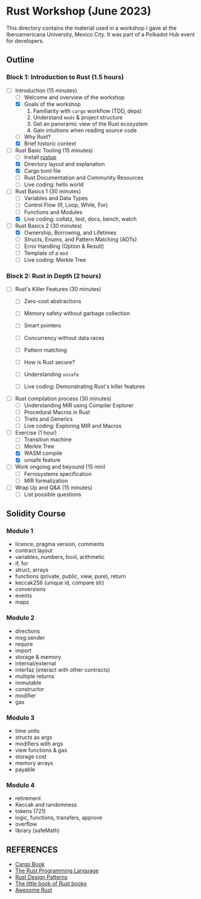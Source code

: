 # Rust Workshop (June 2023)

This directory contains the material used in a workshop I gave at the
Iberoamericana University, Mexico City. It was part of a Polkadot Hub event for
developers.

## Outline

### Block 1: Introduction to Rust (1.5 hours)

- [ ] Introduction (15 minutes)
    - [ ] Welcome and overview of the workshop
    - [x] Goals of the workshop
        1. Familiarity with `cargo` workflow (TDD, deps)
        2. Understand `mods` & project structure
        3. Get an panoramic view of the Rust ecosystem
        4. Gain intuitions when reading source code
    - [ ] Why Rust?
    - [x] Brief historic context

- [ ] Rust Basic Tooling (15 minutes)
    - [ ] Install [rustup](https://rustup.rs/)
    - [x] Directory layout and explanation
    - [x] Cargo toml file
    - [ ] Rust Documentation and Community Resources
    - [ ] Live coding: hello world

- [ ] Rust Basics 1 (30 minutes)
    - [ ] Variables and Data Types
    - [ ] Control Flow (If, Loop, While, For)
    - [ ] Functions and Modules
    - [x] Live coding: collatz, test, docs, bench, watch

- [ ] Rust Basics 2 (30 minutes)
    - [x] Ownership, Borrowing, and Lifetimes
    - [ ] Structs, Enums, and Pattern Matching (ADTs)
    - [ ] Error Handling (Option & Result)
    - [ ] Template of a `mod`
    - [ ] Live coding: Merkle Tree

### Block 2: Rust in Depth (2 hours)

- [ ] Rust's Killer Features (30 minutes)
    - [ ] Zero-cost abstractions
    - [ ] Memory safety without garbage collection
    - [ ] Smart pointers
    - [ ] Concurrency without data races
    - [ ] Pattern matching

    - [ ] How is Rust secure?
    - [ ] Understanding `unsafe`
    - [ ] Live coding: Demonstrating Rust's killer features

- [ ] Rust compilation process (30 minutes)
    - [ ] Understanding MIR using Compiler Explorer
    - [ ] Procedural Macros in Rust
    - [ ] Traits and Generics
    - [ ] Live coding: Exploring MIR and Macros

- [ ] Exercise (1 hour)
    - [ ] Transition machine
    - [ ] Merkle Tree
    - [x] WASM compile
    - [x] unsafe feature

- [ ] Work ongoing and beyound (15 min)
    - [ ] Ferrosystems specification
    - [ ] MIR formalization

- [ ] Wrap Up and Q&A (15 minutes)
    - [ ] List possible questions

## Solidity Course
### Modulo 1
- licence, pragma version, comments
- contract layout
- variables, numbers, bool, arithmetic
- if, for
- struct, arrays
- functions (private, public, view, pure), return
- keccak256 (unique id, compare str)
- conversions
- events
- maps
### Modulo 2
- directions
- msg.sender
- require
- import
- storage & memory
- internal/external
- interfaz (interact with other contracts)
- multiple returns
- immutable
- constructor
- modifier
- gas
### Modulo 3
- time units
- structs as args
- modifiers with args
- view functions & gas
- storage cost
- memory arrays
- payable
### Modulo 4
- retirement
- Keccak and randomness
- tokens (721)
- logic, functions, transfers, approve
- overflow
- library (safeMath)

## REFERENCES
- [Cargo Book](https://doc.rust-lang.org/cargo/index.html)
- [The Rust Programming Language](https://doc.rust-lang.org/book/)
- [Rust Design Patterns](https://rust-unofficial.github.io/patterns/)
- [The little book of Rust books](https://lborb.github.io/book/title-page.html)
- [Awesome Rust](https://github.com/rust-unofficial/awesome-rust)
